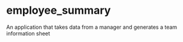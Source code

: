 # employee_summary
An application that takes data from a manager and generates a team information sheet 

